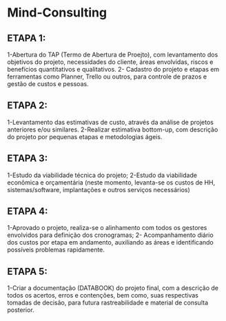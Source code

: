 # Mind-Consulting

## ETAPA 1:
1-Abertura do TAP (Termo de Abertura de Proejto), com levantamento dos objetivos do projeto, necessidades do cliente, áreas envolvidas, riscos e benefícios quantitativos e qualitativos.
2- Cadastro do projeto e etapas em ferramentas como Planner, Trello ou outros, para controle de prazos e gestão de custos e pessoas.

## ETAPA 2:
1-Levantamento das estimativas de custo, através da análise de projetos anteriores e/ou similares.
2-Realizar estimativa bottom-up, com descrição do projeto por pequenas etapas e metodologias ágeis. 

## ETAPA 3:
1-Estudo da viabilidade técnica do projeto;
2-Estudo da viabilidade econômica e orçamentária (neste momento, levanta-se os custos de HH, sistemas/software, implantações e outros serviços necessários)

## ETAPA 4:
1-Aprovado o projeto, realiza-se o alinhamento com todos os gestores envolvidos para definição dos cronogramas; 
2- Acompanhamento diário dos custos por etapa em andamento, auxiliando as áreas e identificando possíveis problemas rapidamente.

## ETAPA 5:
1-Criar a documentação (DATABOOK) do projeto final, com a descrição de todos os acertos, erros e contenções, bem como, suas respectivas tomadas de decisão, para futura rastreabilidade e material de consulta posterior. 
